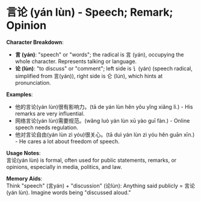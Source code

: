# **言论 (yán lùn) - Speech; Remark; Opinion**

**Character Breakdown**:  
- **言 (yán)**: "speech" or "words"; the radical is 言 (yán), occupying the whole character. Represents talking or language.  
- **论 (lùn)**: "to discuss" or "comment"; left side is 讠(yán) (speech radical, simplified from 言(yán)), right side is 仑 (lún), which hints at pronunciation.

**Examples**:  
- 他的言论(yán lùn)很有影响力。(tā de yán lùn hěn yǒu yǐng xiǎng lì.) - His remarks are very influential.  
- 网络言论(yán lùn)需要规范。(wǎng luò yán lùn xū yào guī fàn.) - Online speech needs regulation.  
- 他对言论自由(yán lùn zì yóu)很关心。(tā duì yán lùn zì yóu hěn guān xīn.) - He cares a lot about freedom of speech.

**Usage Notes**:  
言论(yán lùn) is formal, often used for public statements, remarks, or opinions, especially in media, politics, and law.

**Memory Aids**:  
Think "speech" (言yán) + "discussion" (论lùn): Anything said publicly = 言论(yán lùn). Imagine words being "discussed aloud."